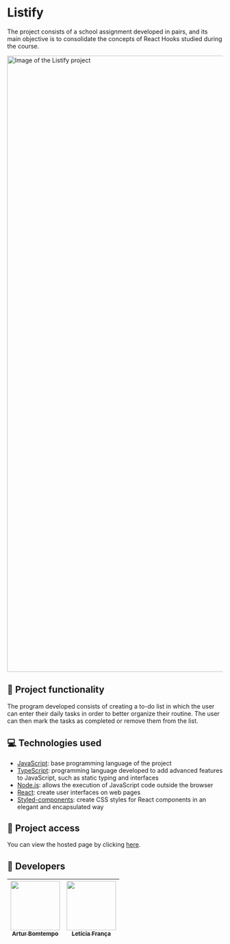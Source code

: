 # Listify

The project consists of a school assignment developed in pairs, and its main objective is to consolidate the concepts of React Hooks studied during the course.

<img width="1440" alt="Image of the Listify project" src="https://github.com/ArturColen/To-do-list/assets/96635074/7d5fb1c6-2f67-4669-962f-5aac4bfa1eec">

## 🔨 Project functionality

The program developed consists of creating a to-do list in which the user can enter their daily tasks in order to better organize their routine. The user can then mark the tasks as completed or remove them from the list.

## 💻 Technologies used

-   [JavaScript](https://developer.mozilla.org/pt-BR/docs/Web/JavaScript): base programming language of the project
-   [TypeScript](https://www.typescriptlang.org/pt/docs/): programming language developed to add advanced features to JavaScript, such as static typing and interfaces
-   [Node.js](https://nodejs.org/pt-br/docs): allows the execution of JavaScript code outside the browser
-   [React](https://pt-br.react.dev/blog/2023/03/16/introducing-react-dev): create user interfaces on web pages
-   [Styled-components](https://styled-components.com/docs): create CSS styles for React components in an elegant and encapsulated way

## 📁 Project access

You can view the hosted page by clicking [here](https://listify-site.vercel.app/).

## 👥 Developers

| [<img loading="lazy" src="https://avatars.githubusercontent.com/u/96635074?v=4" width=115><br><sub>Artur Bomtempo</sub>](https://github.com/ArturColen) | [<img loading="lazy" src="https://avatars.githubusercontent.com/u/99284224?v=4" width=115><br><sub>Letícia França</sub>](https://github.com/LeticiaSFranca) |
| :-----------------------------------------------------------------------------------------------------------------------------------------------------: | :---------------------------------------------------------------------------------------------------------------------------------------------------------: |
